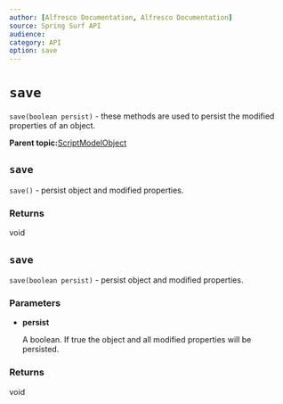 ```yaml
---
author: [Alfresco Documentation, Alfresco Documentation]
source: Spring Surf API
audience: 
category: API
option: save
---
```


# `save`

`save(boolean persist)` - these methods are used to persist the modified properties of an object.

**Parent topic:**[ScriptModelObject](../references/APISurf-ScriptModelObject-modelobjects.md)

## `save`

`save()` - persist object and modified properties.

### Returns

void

## `save`

`save(boolean persist)` - persist object and modified properties.

### Parameters

-   **persist**

    A boolean. If true the object and all modified properties will be persisted.


### Returns

void

